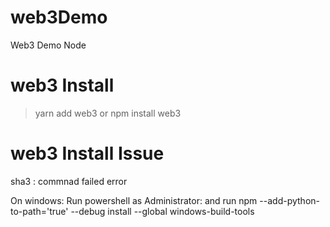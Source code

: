 # web3Demo
Web3 Demo Node

# web3 Install
> yarn add web3
or
> npm install web3

# web3 Install Issue
sha3 : commnad failed error

On windows:
Run powershell as Administrator:
and run
npm --add-python-to-path='true' --debug install --global windows-build-tools
